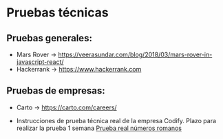 # Pruebas técnicas

## Pruebas generales:

- Mars Rover -> https://veerasundar.com/blog/2018/03/mars-rover-in-javascript-react/
- Hackerrank -> https://www.hackerrank.com

## Pruebas de empresas:

- Carto -> https://carto.com/careers/

- Instrucciones de prueba técnica real de la empresa Codify. Plazo para realizar la prueba 1 semana [Prueba real números romanos](https://github.com/Adalab/recursos-de-las-alumnas/blob/master/pruebas-tecnicas/PruebaNumRomanos.pdf)
